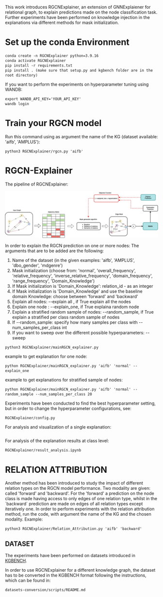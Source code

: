 This work introduces RGCNExplainer, an extension of GNNExplaiener for relational graph, to explain predictions made on the node classification task. 
Further experiments have been performed on knowledge injection in the explanations via different methods for mask initialization. 

# Set up the conda Environment
```
conda create -n RGCNExplainer python=3.9.16
conda activate RGCNExplainer
pip install -r requirements.txt
pip install . (make sure that setup.py and kgbench folder are in the root directory)
```
If you want to perform the experiments on hyperparameter tuning using WANDB: 
```
export WANDB_API_KEY='YOUR_API_KEY'
wandb login
```

# Train your RGCN model
Run this command using as argument the name of the KG (dataset available: 'aifb', 'AMPLUS'):

```
python3 RGCNExplainer/rgcn.py 'aifb'
```


# RGCN-Explainer
The pipeline of RGCNExplainer:

![RGCNExplainer_model](https://github.com/traopia/RGCN-Explainer/blob/main/Visualizations/RGCNExplainer_model.jpg)

In order to explain the RGCN prediction on one or more nodes:
The arguments that are to be added are the following:
1. Name of the dataset (in the given examples: 'aifb', 'AMPLUS', 'dbo_gender', 'mdgenre')
2. Mask initialization (choose from: 'normal', 'overall_frequency', 'relative_frequency', 'inverse_relative_frequency', 'domain_frequency', 'range_frequency', 'Domain_Knowledge')
3. If Mask initialization is 'Domain_Knowledge': relation_id - as an integer
4. If Mask initialization is 'Domain_Knowledge' and use the baseline domain Knowledge: choose between 'forward' and 'backward'
5. Explain all nodes: --explain all , if True explain all the nodes
6. Explain one node : --explain_one, if True explaina random node
7. Explain a stratified random sample of nodes: --random_sample, if True explain a stratified per class random sample of nodes
8. If --random_sample: specify how many samples per class with --num_samples_per_class int
9. If you want to sweep over the different possible hyperparameters: --sweep
    
```
python3 RGCNExplainer/mainRGCN_explainer.py
```
example to get explanation for one node:
```
python RGCNExplainer/mainRGCN_explainer.py 'aifb' 'normal' --explain_one
```
example to get explanations for stratified sample of nodes:
```
python RGCNExplainer/mainRGCN_explainer.py 'aifb' 'normal' --random_sample --num_samples_per_class 20
```
Experiments have been conducted to find the best hyperparameter setting, but in order to change the hyperparameter configurations, see:
```
RGCNExplainer/config.py
```

For analysis and visualization of a single explanation:
```
```

For analysis of the explanation results at class level:

```
RGCNExplainer/result_analysis.ipynb
```

# RELATION ATTRIBUTION
Another method has been introduced to study the impact of different relation types on the RGCN model performance. 
Two modality are given: called 'forward' and 'backward'. For the 'forward' a prediction on the node class is made having access to only edges of one relation type, whilst in the ´backward´ prediction are made on edges of all relation types except iteratively one. 
In order to perform experiments with the relation attribution method, run the code, with argument the name of the KG and the chosen modality.
Example:

```
python3 RGCNExplainer/Relation_Attribution.py 'aifb' 'backward'
```


## DATASET
The experiments have been performed on datasets introduced in [KGBENCH](http://kgbench.info/).

In order to use RGCNExplainer for a different knowledge graph, the dataset has to be converted in the KGBENCH format following the instructions, which can be found in:
```
datasets-conversion/scripts/README.md
```







